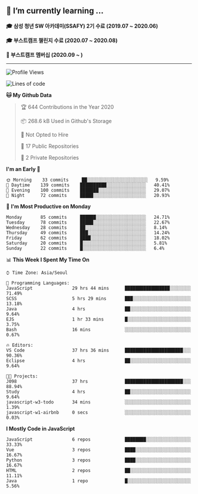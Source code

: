## 🌱 I’m currently learning ...

**🎓 삼성 청년 SW 아카데미(SSAFY) 2기 수료 (2019.07 ~ 2020.06)**

**🎓 부스트캠프 챌린지 수료 (2020.07 ~ 2020.08)**

**🏃  부스트캠프 멤버십 (2020.09 ~ )**
 
-----

<!--START_SECTION:waka-->
![Profile Views](http://img.shields.io/badge/Profile%20Views-13-blue)

![Lines of code](https://img.shields.io/badge/From%20Hello%20World%20I%27ve%20Written-34.5%20million%20lines%20of%20code-blue)

**🐱 My Github Data** 

> 🏆 644 Contributions in the Year 2020
 > 
> 📦 268.6 kB Used in Github's Storage 
 > 
> 🚫 Not Opted to Hire
 > 
> 📜 17 Public Repositories
 > 
> 🔑 2 Private Repositories 

**I'm an Early 🐤** 

```text
🌞 Morning    33 commits     ██░░░░░░░░░░░░░░░░░░░░░░░   9.59% 
🌆 Daytime    139 commits    ██████████░░░░░░░░░░░░░░░   40.41% 
🌃 Evening    100 commits    ███████░░░░░░░░░░░░░░░░░░   29.07% 
🌙 Night      72 commits     █████░░░░░░░░░░░░░░░░░░░░   20.93%

```
📅 **I'm Most Productive on Monday** 

```text
Monday       85 commits     ██████░░░░░░░░░░░░░░░░░░░   24.71% 
Tuesday      78 commits     █████░░░░░░░░░░░░░░░░░░░░   22.67% 
Wednesday    28 commits     ██░░░░░░░░░░░░░░░░░░░░░░░   8.14% 
Thursday     49 commits     ███░░░░░░░░░░░░░░░░░░░░░░   14.24% 
Friday       62 commits     ████░░░░░░░░░░░░░░░░░░░░░   18.02% 
Saturday     20 commits     █░░░░░░░░░░░░░░░░░░░░░░░░   5.81% 
Sunday       22 commits     █░░░░░░░░░░░░░░░░░░░░░░░░   6.4%

```


📊 **This Week I Spent My Time On** 

```text
⌚︎ Time Zone: Asia/Seoul

💬 Programming Languages: 
JavaScript               29 hrs 44 mins      █████████████████░░░░░░░░   71.49% 
SCSS                     5 hrs 29 mins       ███░░░░░░░░░░░░░░░░░░░░░░   13.18% 
Java                     4 hrs               ██░░░░░░░░░░░░░░░░░░░░░░░   9.64% 
EJS                      1 hr 33 mins        █░░░░░░░░░░░░░░░░░░░░░░░░   3.75% 
Bash                     16 mins             ░░░░░░░░░░░░░░░░░░░░░░░░░   0.67%

🔥 Editors: 
VS Code                  37 hrs 36 mins      ██████████████████████░░░   90.36% 
Eclipse                  4 hrs               ██░░░░░░░░░░░░░░░░░░░░░░░   9.64%

🐱‍💻 Projects: 
J098                     37 hrs              ██████████████████████░░░   88.94% 
Study                    4 hrs               ██░░░░░░░░░░░░░░░░░░░░░░░   9.64% 
javascript-w3-todo       34 mins             ░░░░░░░░░░░░░░░░░░░░░░░░░   1.39% 
javascript-w1-airbnb     0 secs              ░░░░░░░░░░░░░░░░░░░░░░░░░   0.03%

```

**I Mostly Code in JavaScript** 

```text
JavaScript               6 repos             ████████░░░░░░░░░░░░░░░░░   33.33% 
Vue                      3 repos             ████░░░░░░░░░░░░░░░░░░░░░   16.67% 
Python                   3 repos             ████░░░░░░░░░░░░░░░░░░░░░   16.67% 
HTML                     2 repos             ██░░░░░░░░░░░░░░░░░░░░░░░   11.11% 
Java                     1 repo              █░░░░░░░░░░░░░░░░░░░░░░░░   5.56%

```



<!--END_SECTION:waka-->

